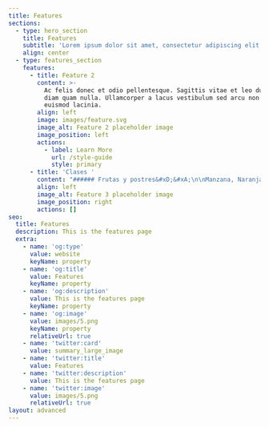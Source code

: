 ```yaml
---
title: Features
sections:
  - type: hero_section
    title: Features
    subtitle: 'Lorem ipsum dolor sit amet, consectetur adipiscing elit.'
    align: center
  - type: features_section
    features:
      - title: Feature 2
        content: >-
          Ac felis donec et odio pellentesque. Sagittis vitae et leo duis ut
          diam quam nulla. Ullamcorper a lacus vestibulum sed arcu non odio
          euismod lacinia.
        align: left
        image: images/feature.svg
        image_alt: Feature 2 placeholder image
        image_position: left
        actions:
          - label: Learn More
            url: /style-guide
            style: primary
      - title: 'Clases '
        content: "###### Frutas y postres&#xD;&#xA;\n\nManzana, Naranja, Uvas y Cerezas\r\nSandía, Platano, Piña y fresa\r\nDona, Helado y Rebanada de pastel\n\n<!---->\n\n*   Comida ràpida\r\n    Hamburguesa, Papas fritas y Hotdog\r\n    Pieza de pollo, Tacos y Rebanada de Pizza\n\n<!---->\n\n*   Flores y plantas\r\n    Girasol\r\n    Rosa\r\n    Orquidea\r\n    Flor Carnivora\r\n    Cactus y Nopal\n\n<!---->\n\n*   Dinosaurios\r\n    Estegosaurio\r\n    T-rex\r\n    Brontosaurio\r\n    Triceraptor\n\n<!---->\n\n*   Animales domésticos\r\n    Perro\r\n    Gato\r\n    Camaleón\r\n    Perico\r\n    Conejo\n\n<!---->\n\n*   7.Animales de granja\r\n    Gallina y pato\r\n    Cerdo\r\n    Vaca\r\n    Caballo\r\n    Oveja\n\n<!---->\n\n*   8.Animales marinos\r\n    Estrella de mar y Tortuga\r\n    Pez payaso\r\n    Pulpo\r\n    Tiburon\n\n<!---->\n\n*   Pokémon\r\n    Pokebola\r\n    Pikachu\r\n    Squirtle\r\n    Charmander\n\n######\n\n\\---Modulo 2---\n\n*   Animales salvajes\r\n    Jirafa\r\n    Lobo\r\n    Oso\r\n    Zorro\n\n<!---->\n\n*   Animales salvajes 2\r\n    Leopardo\r\n    León\r\n    Elefante\n\n<!---->\n\n*   Personajes favoritos\r\n    Mike\r\n    Olaf\r\n    Stich\r\n    Perry el ornitorrinco\n\n<!---->\n\n*   Personajes humanos\r\n    Rostros\r\n    Ropa\r\n    Accesorios\r\n    Herramientas de oficios\n\n<!---->\n\n*   Caricaturas\r\n    Jake\r\n    Finn\r\n    Escadalosos\n\n<!---->\n\n*   Personajes Mario Bros\r\n    Mario\r\n    Luigi\r\n    Joshi\r\n    Tod\n\n<!---->\n\n*   Más personajes\r\n    3 Minion\n    Bob esponja\r\n    Patricio\r\n    Bob esponja\r\n    Gary\r\n    Calamardo\n    Paw patrol\r\n    Rubble\r\n    Sky\r\n    Marshall\n\n###### ---Modulo 3---&#xD;\n\n*   Seres fantasticos\r\n    Unicornio\r\n    Dragón\r\n    Sirena\n"
        align: left
        image_alt: Feature 3 placeholder image
        image_position: right
        actions: []
seo:
  title: Features
  description: This is the features page
  extra:
    - name: 'og:type'
      value: website
      keyName: property
    - name: 'og:title'
      value: Features
      keyName: property
    - name: 'og:description'
      value: This is the features page
      keyName: property
    - name: 'og:image'
      value: images/5.png
      keyName: property
      relativeUrl: true
    - name: 'twitter:card'
      value: summary_large_image
    - name: 'twitter:title'
      value: Features
    - name: 'twitter:description'
      value: This is the features page
    - name: 'twitter:image'
      value: images/5.png
      relativeUrl: true
layout: advanced
---
```

